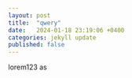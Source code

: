 ```yaml
---
layout: post
title:  "qwery"
date:   2024-01-18 23:19:06 +0400
categories: jekyll update
published: false
---
```

lorem123  as